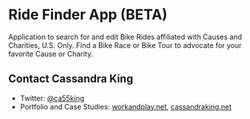 
# Ride Finder App (BETA)

Application to search for and edit Bike Rides affiliated with Causes and Charities, U.S. Only. Find a Bike Race or Bike Tour to advocate for your favorite Cause or Charity.


## Contact Cassandra King
* Twitter: [@ca55king](http://twitter.com/ca55king)
* Portfolio and Case Studies: [workandplay.net](http://www.workandplay.net), [cassandraking.net](http://www.cassandraking.net)
 



